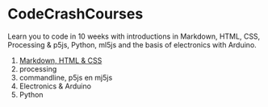 # CodeCrashCourses
Learn you to code in 10 weeks with introductions in Markdown, HTML, CSS, Processing &amp; p5js, Python, ml5js and the basis of electronics with Arduino.

1. [Markdown, HTML & CSS](1_MD-HTML-CSS.md)
2. processing
3. commandline, p5js en mj5js
4. Electronics & Arduino
5. Python
